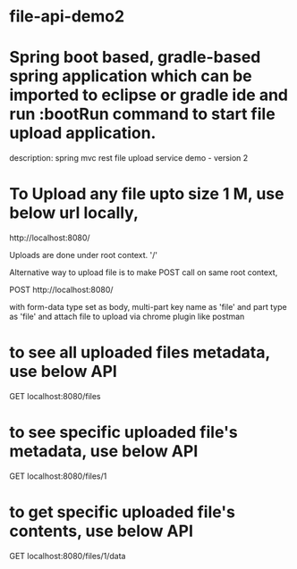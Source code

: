# file-api-demo2

# Spring boot based, gradle-based spring application which can be imported to eclipse or gradle ide and run :bootRun command to start file upload application.

description: spring mvc rest file upload service demo - version 2



# To Upload any file upto size 1 M, use below url locally,

http://localhost:8080/

Uploads are done under root context. '/'

Alternative way to upload file is to make POST call on same root context,

POST http://localhost:8080/

with form-data type set as body, multi-part key name as 'file' and part type as 'file' and attach file to upload via chrome plugin like postman





# to see all uploaded files metadata, use below API

GET localhost:8080/files


# to see specific uploaded file's metadata, use below API

GET localhost:8080/files/1

# to get specific uploaded file's contents, use below API

GET localhost:8080/files/1/data




